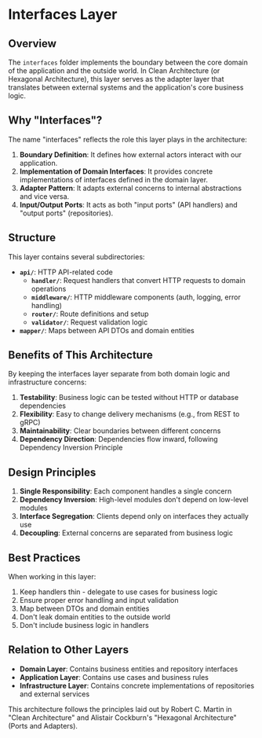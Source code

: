 # Interfaces Layer

## Overview

The `interfaces` folder implements the boundary between the core domain of the application and the outside world. In Clean Architecture (or Hexagonal Architecture), this layer serves as the adapter layer that translates between external systems and the application's core business logic.

## Why "Interfaces"?

The name "interfaces" reflects the role this layer plays in the architecture:

1. **Boundary Definition**: It defines how external actors interact with our application.
2. **Implementation of Domain Interfaces**: It provides concrete implementations of interfaces defined in the domain layer.
3. **Adapter Pattern**: It adapts external concerns to internal abstractions and vice versa.
4. **Input/Output Ports**: It acts as both "input ports" (API handlers) and "output ports" (repositories).

## Structure

This layer contains several subdirectories:

- **`api/`**: HTTP API-related code
  - **`handler/`**: Request handlers that convert HTTP requests to domain operations
  - **`middleware/`**: HTTP middleware components (auth, logging, error handling)
  - **`router/`**: Route definitions and setup
  - **`validator/`**: Request validation logic
- **`mapper/`**: Maps between API DTOs and domain entities

## Benefits of This Architecture

By keeping the interfaces layer separate from both domain logic and infrastructure concerns:

1. **Testability**: Business logic can be tested without HTTP or database dependencies
2. **Flexibility**: Easy to change delivery mechanisms (e.g., from REST to gRPC)
3. **Maintainability**: Clear boundaries between different concerns
4. **Dependency Direction**: Dependencies flow inward, following Dependency Inversion Principle

## Design Principles

1. **Single Responsibility**: Each component handles a single concern
2. **Dependency Inversion**: High-level modules don't depend on low-level modules
3. **Interface Segregation**: Clients depend only on interfaces they actually use
4. **Decoupling**: External concerns are separated from business logic

## Best Practices

When working in this layer:

1. Keep handlers thin - delegate to use cases for business logic
2. Ensure proper error handling and input validation
3. Map between DTOs and domain entities
4. Don't leak domain entities to the outside world
5. Don't include business logic in handlers

## Relation to Other Layers

- **Domain Layer**: Contains business entities and repository interfaces
- **Application Layer**: Contains use cases and business rules
- **Infrastructure Layer**: Contains concrete implementations of repositories and external services

This architecture follows the principles laid out by Robert C. Martin in "Clean Architecture" and Alistair Cockburn's "Hexagonal Architecture" (Ports and Adapters).